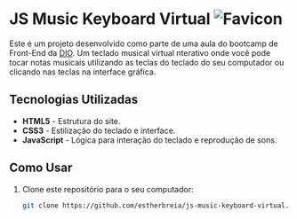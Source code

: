 # JS Music Keyboard Virtual  ![Favicon](src/assets/favicon/favicon.ico) 


Este é um projeto desenvolvido como parte de uma aula do bootcamp de Front-End da [DIO](https://www.dio.me/). Um teclado musical virtual nterativo onde você pode tocar notas musicais utilizando as teclas do teclado do seu computador ou clicando nas teclas na interface gráfica.


## Tecnologias Utilizadas

- **HTML5** - Estrutura do site.
- **CSS3** - Estilização do teclado e interface.
- **JavaScript** - Lógica para interação do teclado e reprodução de sons.
  
## Como Usar

1. Clone este repositório para o seu computador:
   ```bash
   git clone https://github.com/estherbreia/js-music-keyboard-virtual.git
